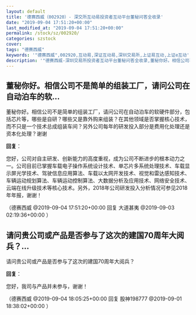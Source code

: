 ```yaml
---
layout: default
title: '德赛西威（002920）- 深交所互动易投资者互动平台董秘问答全收录'
date: "2019-09-04 17:51:20+00:00"
last_modified_at: "2019-09-04 17:51:20+00:00"
permalink: /stock/sz/002920/
categories: szstock
cover: 
tags: "德赛西威"
keywords: '"德赛西威",002920,互动易,深证互动易,深圳交易所,上证易互动,上证e互动'
description: '"德赛西威-深圳交易所投资者互动平台董秘问答全收录,董秘你好。相信公司不是简单的组装工厂，请问公司在自动泊车的软硬件部分，包括芯片等，哪些是自研？哪些又是靠外购来组装？在其他领域是否掌握核心技术，而不只是一个技术总成组装车间？另外公司每年的研发投入部分是费用化处理还是资本化处理？谢谢"'
---
```


## 董秘你好。相信公司不是简单的组装工厂，请问公司在自动泊车的软...

董秘你好。相信公司不是简单的组装工厂，请问公司在自动泊车的软硬件部分，包括芯片等，哪些是自研？哪些又是靠外购来组装？在其他领域是否掌握核心技术，而不只是一个技术总成组装车间？另外公司每年的研发投入部分是费用化处理还是资本化处理？谢谢

**回复**：

您好，公司对自主研发、创新能力的高度重视，成为公司不断进步的根本动力之一。公司目前已掌握车载电子操作系统设计技术、单芯片多系统处理技术、车载显示屏光学技术、驾驶信息应用算法、车载以太网开发技术、视觉和雷达感知技术、车辆运动规划算法、车辆运动控制算法、大数据分析及应用技术、网络安全技术、云端在线升级技术等核心技术。另外，2018年公司研发投入分析情况可参见2018年年报，谢谢！ 

（德赛西威  @2019-09-04 17:51:20+00:00 回复 大道甚夷  @2019-09-03 02:19:36+00:00 ）

## 请问贵公司或产品是否参与了这次的建国70周年大阅兵？...

请问贵公司或产品是否参与了这次的建国70周年大阅兵？

**回复**：

您好，我司与产品并未参与，谢谢！ 

（德赛西威  @2019-09-04 18:05:25+00:00 回复 股神198777  @2019-09-01 18:38:02+00:00 ）

